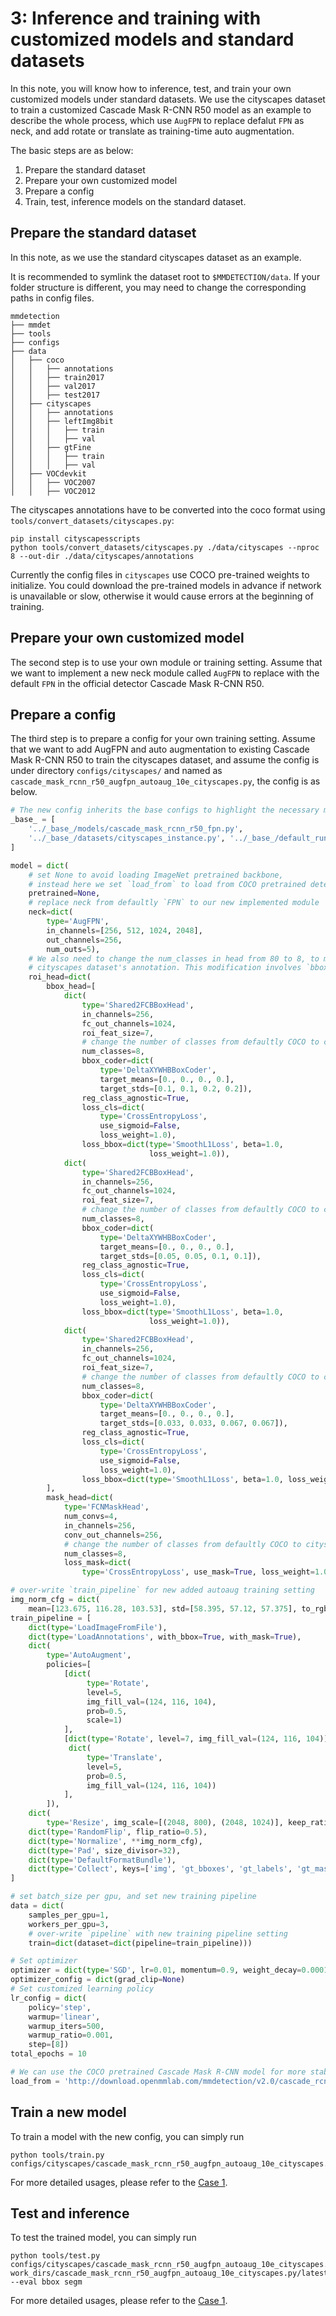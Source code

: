 # 3: Inference and training with customized models and standard datasets

In this note, you will know how to inference, test, and train your own customized models under standard datasets. We use the cityscapes dataset to train a customized Cascade Mask R-CNN R50 model as an example to describe the whole process, which use `AugFPN` to replace defalut `FPN` as neck, and add rotate or translate as training-time auto augmentation.

The basic steps are as below:

1. Prepare the standard dataset
2. Prepare your own customized model
3. Prepare a config
4. Train, test, inference models on the standard dataset.

## Prepare the standard dataset

In this note, as we use the standard cityscapes dataset as an example.

It is recommended to symlink the dataset root to `$MMDETECTION/data`.
If your folder structure is different, you may need to change the corresponding paths in config files.

```none
mmdetection
├── mmdet
├── tools
├── configs
├── data
│   ├── coco
│   │   ├── annotations
│   │   ├── train2017
│   │   ├── val2017
│   │   ├── test2017
│   ├── cityscapes
│   │   ├── annotations
│   │   ├── leftImg8bit
│   │   │   ├── train
│   │   │   ├── val
│   │   ├── gtFine
│   │   │   ├── train
│   │   │   ├── val
│   ├── VOCdevkit
│   │   ├── VOC2007
│   │   ├── VOC2012

```

The cityscapes annotations have to be converted into the coco format using `tools/convert_datasets/cityscapes.py`:

```shell
pip install cityscapesscripts
python tools/convert_datasets/cityscapes.py ./data/cityscapes --nproc 8 --out-dir ./data/cityscapes/annotations
```

Currently the config files in `cityscapes` use COCO pre-trained weights to initialize.
You could download the pre-trained models in advance if network is unavailable or slow, otherwise it would cause errors at the beginning of training.

## Prepare your own customized model
The second step is to use your own module or training setting. Assume that we want to implement a new neck module called `AugFPN` to replace with the default `FPN` in the official detector Cascade Mask R-CNN R50.

## Prepare a config

The third step is to prepare a config for your own training setting. Assume that we want to add AugFPN and auto augmentation to existing Cascade Mask R-CNN R50 to train the cityscapes dataset, and assume the config is under directory `configs/cityscapes/` and named as `cascade_mask_rcnn_r50_augfpn_autoaug_10e_cityscapes.py`, the config is as below.

```python
# The new config inherits the base configs to highlight the necessary modification
_base_ = [
    '../_base_/models/cascade_mask_rcnn_r50_fpn.py',
    '../_base_/datasets/cityscapes_instance.py', '../_base_/default_runtime.py'
]

model = dict(
    # set None to avoid loading ImageNet pretrained backbone,
    # instead here we set `load_from` to load from COCO pretrained detectors.
    pretrained=None,
    # replace neck from defaultly `FPN` to our new implemented module `AugFPN`
    neck=dict(
        type='AugFPN',
        in_channels=[256, 512, 1024, 2048],
        out_channels=256,
        num_outs=5),
    # We also need to change the num_classes in head from 80 to 8, to match the
    # cityscapes dataset's annotation. This modification involves `bbox_head` and `mask_head`.
    roi_head=dict(
        bbox_head=[
            dict(
                type='Shared2FCBBoxHead',
                in_channels=256,
                fc_out_channels=1024,
                roi_feat_size=7,
                # change the number of classes from defaultly COCO to cityscapes
                num_classes=8,
                bbox_coder=dict(
                    type='DeltaXYWHBBoxCoder',
                    target_means=[0., 0., 0., 0.],
                    target_stds=[0.1, 0.1, 0.2, 0.2]),
                reg_class_agnostic=True,
                loss_cls=dict(
                    type='CrossEntropyLoss',
                    use_sigmoid=False,
                    loss_weight=1.0),
                loss_bbox=dict(type='SmoothL1Loss', beta=1.0,
                               loss_weight=1.0)),
            dict(
                type='Shared2FCBBoxHead',
                in_channels=256,
                fc_out_channels=1024,
                roi_feat_size=7,
                # change the number of classes from defaultly COCO to cityscapes
                num_classes=8,
                bbox_coder=dict(
                    type='DeltaXYWHBBoxCoder',
                    target_means=[0., 0., 0., 0.],
                    target_stds=[0.05, 0.05, 0.1, 0.1]),
                reg_class_agnostic=True,
                loss_cls=dict(
                    type='CrossEntropyLoss',
                    use_sigmoid=False,
                    loss_weight=1.0),
                loss_bbox=dict(type='SmoothL1Loss', beta=1.0,
                               loss_weight=1.0)),
            dict(
                type='Shared2FCBBoxHead',
                in_channels=256,
                fc_out_channels=1024,
                roi_feat_size=7,
                # change the number of classes from defaultly COCO to cityscapes
                num_classes=8,
                bbox_coder=dict(
                    type='DeltaXYWHBBoxCoder',
                    target_means=[0., 0., 0., 0.],
                    target_stds=[0.033, 0.033, 0.067, 0.067]),
                reg_class_agnostic=True,
                loss_cls=dict(
                    type='CrossEntropyLoss',
                    use_sigmoid=False,
                    loss_weight=1.0),
                loss_bbox=dict(type='SmoothL1Loss', beta=1.0, loss_weight=1.0))
        ],
        mask_head=dict(
            type='FCNMaskHead',
            num_convs=4,
            in_channels=256,
            conv_out_channels=256,
            # change the number of classes from defaultly COCO to cityscapes
            num_classes=8,
            loss_mask=dict(
                type='CrossEntropyLoss', use_mask=True, loss_weight=1.0))))

# over-write `train_pipeline` for new added autoaug training setting
img_norm_cfg = dict(
    mean=[123.675, 116.28, 103.53], std=[58.395, 57.12, 57.375], to_rgb=True)
train_pipeline = [
    dict(type='LoadImageFromFile'),
    dict(type='LoadAnnotations', with_bbox=True, with_mask=True),
    dict(
        type='AutoAugment',
        policies=[
            [dict(
                 type='Rotate',
                 level=5,
                 img_fill_val=(124, 116, 104),
                 prob=0.5,
                 scale=1)
            ],
            [dict(type='Rotate', level=7, img_fill_val=(124, 116, 104)),
             dict(
                 type='Translate',
                 level=5,
                 prob=0.5,
                 img_fill_val=(124, 116, 104))
            ],
        ]),
    dict(
        type='Resize', img_scale=[(2048, 800), (2048, 1024)], keep_ratio=True),
    dict(type='RandomFlip', flip_ratio=0.5),
    dict(type='Normalize', **img_norm_cfg),
    dict(type='Pad', size_divisor=32),
    dict(type='DefaultFormatBundle'),
    dict(type='Collect', keys=['img', 'gt_bboxes', 'gt_labels', 'gt_masks']),
]

# set batch_size per gpu, and set new training pipeline
data = dict(
    samples_per_gpu=1,
    workers_per_gpu=3,
    # over-write `pipeline` with new training pipeline setting
    train=dict(dataset=dict(pipeline=train_pipeline)))

# Set optimizer
optimizer = dict(type='SGD', lr=0.01, momentum=0.9, weight_decay=0.0001)
optimizer_config = dict(grad_clip=None)
# Set customized learning policy
lr_config = dict(
    policy='step',
    warmup='linear',
    warmup_iters=500,
    warmup_ratio=0.001,
    step=[8])
total_epochs = 10

# We can use the COCO pretrained Cascade Mask R-CNN model for more stable performance initialization
load_from = 'http://download.openmmlab.com/mmdetection/v2.0/cascade_rcnn/cascade_mask_rcnn_r50_fpn_1x_coco/cascade_mask_rcnn_r50_fpn_1x_coco_20200203-9d4dcb24.pth'
```

## Train a new model

To train a model with the new config, you can simply run

```shell
python tools/train.py configs/cityscapes/cascade_mask_rcnn_r50_augfpn_autoaug_10e_cityscapes.py
```

For more detailed usages, please refer to the [Case 1](1_exist_data_model.md).

## Test and inference

To test the trained model, you can simply run

```shell
python tools/test.py configs/cityscapes/cascade_mask_rcnn_r50_augfpn_autoaug_10e_cityscapes.py work_dirs/cascade_mask_rcnn_r50_augfpn_autoaug_10e_cityscapes.py/latest.pth --eval bbox segm
```

For more detailed usages, please refer to the [Case 1](1_exist_data_model.md).
